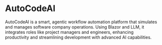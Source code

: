# AutoCodeAI
AutoCodeAI is a smart, agentic workflow automation platform that simulates and manages software company operations. Using Blazor and LLM, it integrates roles like project managers and engineers, enhancing productivity and streamlining development with advanced AI capabilities.
